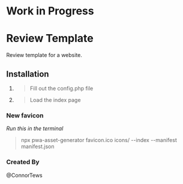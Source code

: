 # Work in Progress
# Review Template
Review template for a website.

## Installation
  1. > Fill out the config.php file
  2. > Load the index page
  <!-- 3. > *Run* $ npx pwa-asset-generator favicon.ico icons/ --index --manifest manifest.json -->

### New favicon
*Run this in the terminal*
> npx pwa-asset-generator favicon.ico icons/ --index --manifest manifest.json

### Created By
  @ConnorTews